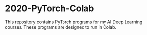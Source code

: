 # 2020-PyTorch-Colab
This repository contains PyTorch programs for my AI Deep Learning courses. These programs are designed to run in Colab.
